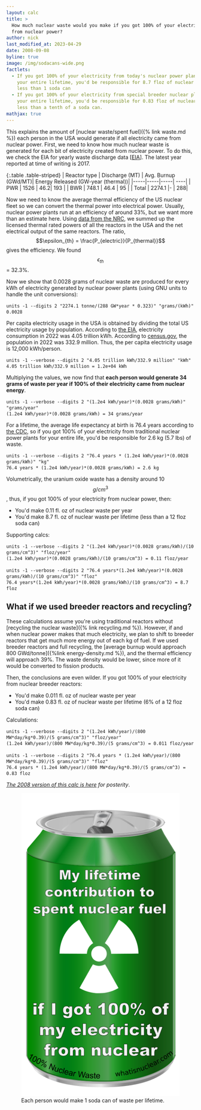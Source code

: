 ```yaml
---
layout: calc
title: >
  How much nuclear waste would you make if you got 100% of your electricity
  from nuclear power?
author: nick
last_modified_at: 2023-04-29
date: 2008-09-08
byline: true
image: /img/sodacans-wide.png
factlets:
  - If you got 100% of your electricity from today's nuclear power plants for
    your entire lifetime, you'd be responsible for 8.7 floz of nuclear waste;
    less than 1 soda can
  - If you got 100% of your electricity from special breeder nuclear plants for
    your entire lifetime, you'd be responsible for 0.83 floz of nuclear waste;
    less than a tenth of a soda can.
mathjax: true
---
```


<div class="row">
<div class="col-lg-8" markdown="1">

This explains the amount of [nuclear waste/spent fuel]({% link waste.md %}) each person
in the USA would generate if all electricity came from nuclear power. First, we
need to know how much nuclear waste is generated for each bit of electricity
created from nuclear power. To do this, we check the EIA for yearly waste
discharge data [[EIA](https://www.eia.gov/nuclear/spent_fuel/ussnftab3.php)]. The latest year reported at time of writing is 2017.

{:.table .table-striped}
| Reactor type | Discharge (MT) | Avg. Burnup (GWd/MT)| Energy Released (GW-year (thermal))|
|-----|-----|-----| ----|
| PWR | 1526 | 46.2| 193 |
| BWR | 748.1 | 46.4 | 95 |
| Total | 2274.1 |- | 288|

Now we need to know the average thermal efficiency of the US nuclear fleet so we
can convert the thermal power into electrical power. Usually, nuclear power
plants run at an efficiency of around 33%, but we want more than an estimate
here. Using [data from the
NRC](https://www.nrc.gov/reading-rm/doc-collections/datasets/reactors-operating.xlsx),
we summed up the licensed thermal rated powers of all the reactors in the USA
and the net electrical output of the same reactors. The ratio,
$$\epsilon_{th} = \frac{P_{electric}}{P_{thermal}}$$ gives the efficiency. We
found $$\epsilon_{th}$$ = 32.3%.

Now we show that 0.0028 grams of nuclear waste are produced for every kWh
of electricity generated by nuclear power plants (using GNU units to handle the
unit conversions):

    units -1 --digits 2 "2274.1 tonne/(288 GW*year * 0.323)" "grams/(kWh)"
    0.0028

Per capita electricity usage in the USA is obtained by dividing the total US
electricity usage by population. According to [the
EIA](https://www.eia.gov/energyexplained/electricity/use-of-electricity.php),
electricity consumption in 2022 was 4.05 trillion kWh. According to
[census.gov](https://www.census.gov/popclock/), the population in 2022 was 332.9
million. Thus, the per capita electricity usage is 12,000 kWh/person.

    units -1 --verbose --digits 2 "4.05 trillion kWh/332.9 million" "kWh"
    4.05 trillion kWh/332.9 million = 1.2e+04 kWh

Multiplying the values, we now find that **each person would generate 34 grams of
waste per year if 100% of their electricity came from nuclear energy**.

    units -1 --verbose --digits 2 "(1.2e4 kWh/year)*(0.0028 grams/kWh)" "grams/year"
    (1.2e4 kWh/year)*(0.0028 grams/kWh) = 34 grams/year

For a lifetime, the average life expectancy at birth is 76.4 years according to
[the CDC](https://www.cdc.gov/nchs/fastats/life-expectancy.htm), so if you got
100% of your electricity from traditional nuclear power plants for your entire
life, you'd be responsible for 2.6 kg (5.7 lbs) of waste.

    units -1 --verbose --digits 2 "76.4 years * (1.2e4 kWh/year)*(0.0028 grams/kWh)" "kg"
    76.4 years * (1.2e4 kWh/year)*(0.0028 grams/kWh) = 2.6 kg

Volumetrically, the uranium oxide waste has a density around 10 $$g/cm^3$$, thus, if you got 100% of your electricity from nuclear power, then:

- You'd make 0.11 fl. oz of nuclear waste per year
- You'd make 8.7 fl. oz of nuclear waste per lifetime (less than a 12 floz soda can)

Supporting calcs:

    units -1 --verbose --digits 2 "(1.2e4 kWh/year)*(0.0028 grams/kWh)/(10 grams/cm^3)" "floz/year"
    (1.2e4 kWh/year)*(0.0028 grams/kWh)/(10 grams/cm^3) = 0.11 floz/year

    units -1 --verbose --digits 2 "76.4 years*(1.2e4 kWh/year)*(0.0028 grams/kWh)/(10 grams/cm^3)" "floz"
    76.4 years*(1.2e4 kWh/year)*(0.0028 grams/kWh)/(10 grams/cm^3) = 8.7 floz

## What if we used breeder reactors and recycling?

These calculations assume you're using traditional reactors without [recycling
the nuclear waste]({% link recycling.md %}). However, if and when nuclear power
makes that much electricity, we plan to shift to breeder reactors that get much
more energy out of each kg of fuel. If we used breeder reactors and full recycling,
the [average burnup would approach 800 GWd/tonne]({%link energy-density.md %}), and
the thermal efficiency will approach 39%. The waste density would be lower, since
more of it would be converted to fission products.

Then, the conclusions are even wilder. If you got 100% of your electricity from
nuclear breeder reactors:

- You'd make 0.011 fl. oz of nuclear waste per year
- You'd make 0.83 fl. oz of nuclear waste per lifetime (6% of a 12 floz soda can)

Calculations:

    units -1 --verbose --digits 2 "(1.2e4 kWh/year)/(800 MW*day/kg*0.39)/(5 grams/cm^3)" "floz/year"
    (1.2e4 kWh/year)/(800 MW*day/kg*0.39)/(5 grams/cm^3) = 0.011 floz/year

    units -1 --verbose --digits 2 "76.4 years * (1.2e4 kWh/year)/(800 MW*day/kg*0.39)/(5 grams/cm^3)" "floz"
    76.4 years * (1.2e4 kWh/year)/(800 MW*day/kg*0.39)/(5 grams/cm^3) = 0.83 floz

_[The 2008 version of this calc is here](/assets/waste_per_person.pdf) for posterity_.

</div>
<div class="col-lg-4" markdown="1">
<figure>
<a href="/img/sodacans.png">
<img class="img-fluid w-100" src="/img/sodacans.png" 
{% imagesize /img/sodacans.png:props %}  
alt="A soda can of nuclear waste"/></a>
<figcaption markdown="1" class="figure-caption">Each person would make 1 soda can of waste per lifetime.
</figcaption>
</figure>
</div>
</div>
